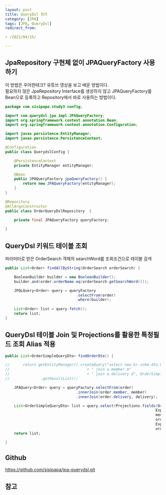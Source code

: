 ```yaml
---
layout: post 
title: QueryDsl 정리
category: [JPA]
tags: [JPA, QueryDsl]
redirect_from:

- /2021/04/15/

---
```

## JpaRepository 구현체 없이 JPAQueryFactory 사용하기  
이 방법은 우아한테크? 유튜브 영상을 보고 배운 방법이다.  
필요하지 않은 JpaRepository Interface를 생성하지 않고 JPAQueryFactory를 Bean으로 등록하고 Repository에서 바로 사용하는 방법이다.    
```java  
package com.sisipapa.study3.config;

import com.querydsl.jpa.impl.JPAQueryFactory;
import org.springframework.context.annotation.Bean;
import org.springframework.context.annotation.Configuration;

import javax.persistence.EntityManager;
import javax.persistence.PersistenceContext;

@Configuration
public class QuerydslConfig {

    @PersistenceContext
    private EntityManager entityManager;

    @Bean
    public JPAQueryFactory jpaQueryFactory() {
        return new JPAQueryFactory(entityManager);
    }
}
```  
```java  
@Repository
@AllArgsConstructor
public class OrderQueryDslRepository  {

    private final JPAQueryFactory queryFactory;
    
}
```

## QueryDsl 키워드 테이블 조회  
파라미터로 받은 OrderSearch 객체의 searchWord를 조회조건으로 테이블 검색   
```java  
public List<Order> findAllByString(OrderSearch orderSearch) {

    BooleanBuilder builder = new BooleanBuilder();
    builder.and(order.orderName.eq(orderSearch.getSearchWord()));

    JPQLQuery<Order> query = queryFactory
                                .selectFrom(order)
                                .where(builder);
    
    List<Order> list = query.fetch();
    return list;
}
```  
  
## QueryDsl 테이블 Join 및 Projections를 활용한 특정필드 조회 Alias 적용  
```java  
public List<OrderSimpleQueryDto> findOrderDto() {

//		return getEntityManager().createQuery("select new kr.sskm.dto.OrderSimpleQueryDto(o.id, m.name, o.orderDate, o.status, d.address) from Order o"
//									 + " join o.member m"
//									 + " join o.delivery d", OrderSimpleQueryDto.class)
//				.getResultList();

    JPAQuery<Order> query = queryFactory.selectFrom(order)
                                .innerJoin(order.member, member)
                                .innerJoin(order.delivery, delivery);

    List<OrderSimpleQueryDto> list = query.select(Projections.fields(OrderSimpleQueryDto.class,
                                                                    ExpressionUtils.as(order.id, "orderId"),
                                                                    member.name,
                                                                    order.orderDate,
                                                                    ExpressionUtils.as(order.status, "orderStatus"),
                                                                    order.delivery.address)).fetch();
    return list;

}
```  


## Github
<https://github.com/sisipapa/jpa-querydsl.git>  
  
## 참고  
  

   